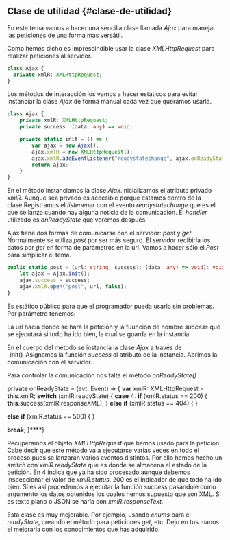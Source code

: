 ## Clase de utilidad {#clase-de-utilidad}

En este tema vamos a hacer una sencilla clase llamada *Ajax* para manejar las peticiones de una forma más versátil.

Como hemos dicho es imprescindible usar la clase *XMLHttpRequest* para realizar peticiones al servidor.

```ts
class Ajax { 
  private xmlR: XMLHttpRequest;
}
```

Los métodos de interacción los vamos a hacer estáticos para evitar instanciar la clase _Ajax_ de forma manual cada vez que queramos usarla.

```ts
class Ajax {
    private xmlR: XMLHttpRequest;
    private success: (data: any) => void;

    private static init = () => {
        var ajax = new Ajax();
        ajax.xmlR = new XMLHttpRequest();
        ajax.xmlR.addEventListener("readystatechange", ajax.onReadyState, true);
        return ajax;
    }
}
```

En el método instanciamos la clase _Ajax_.Inicializamos el atributo privado _xmlR_. Aunque sea privado es accesible porque estamos dentro de la clase.Registramos el _listenener_ con el evento _readystatechange_ que es el que se lanza cuando hay alguna noticia de la comunicación. El _handler_ utilizado es _onReadyState_ que veremos después.

Ajax tiene dos formas de comunicarse con el servidor: _post_ y _get_. Normalmente se utiliza _post_ por ser más seguro. El servidor recibiría los datos por _get_ en forma de parámetros en la url. Vamos a hacer sólo el _Post_ para simplicar el tema.

```ts
public static post = (url: string, success?: (data: any) => void): void => {
    let ajax = Ajax.init();
    ajax.success = success;
    ajax.xmlR.open("post", url, false);
}
```

Es estático público para que el programador pueda usarlo sin problemas. Por parámetro tenemos:

La url hacia donde se hará la petición y la fuunción de nombre _success_ que se ejecutará si todo ha ido bien, la cual se guarda en la instancia.

En el cuerpo del método se instancia la clase _Ajax_ a través de _init()_Asignamos la función _success_ al atributo de la instancia. Abrimos la comunicación con el servidor.

Para controlar la comunicación nos falta el método _onReadyState()_

**private** onReadyState = (evt: Event) => { **var** xmlR: XMLHttpRequest = **this**.xmlR; **switch** (xmlR.readyState) { **case** 4: **if** (xmlR.status == 200) { **this**.success(xmlR.responseXML); } **else** **if** (xmlR.status == 404) { }

**else** **if** (xmlR.status == 500) { }

**break**; }****}

Recuperamos el objeto _XMLHttpRequest_ que hemos usado para la petición. Cabe decir que este método va a ejecutarse varias veces en todo el proceso pues se lanzarán varios eventos distintos. Por ello hemos hecho un _switch_ con _xmlR.readyState_ que es donde se almacena el estado de la petición. En 4 indica que ya ha sido procesado aunque debemos inspeccionar el valor de _xmlR.status_. 200 es el indicador de que todo ha ido bien. Si es así procedemos a ejecutar la función _success_ pasándole como argumento los datos obtenidos los cuales hemos supuesto que son XML. Si es texto plano o JSON se haría con _xmlR.responseText._

Esta clase es muy mejorable. Por ejemplo, usando _enums_ para el _readyState_, creando el método para peticiones _get_, etc. Dejo en tus manos el mejorarla con los conocimientos que has adquirido.
